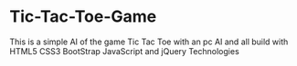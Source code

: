 # Tic-Tac-Toe-Game
This is a simple AI of the game Tic Tac Toe with an pc AI and all build with HTML5 CSS3 BootStrap JavaScript and jQuery Technologies
